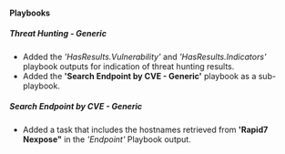 
#### Playbooks
##### Threat Hunting - Generic
- Added the *'HasResults.Vulnerability'* and *'HasResults.Indicators'* playbook outputs for indication of threat hunting results.
- Added the **'Search Endpoint by CVE - Generic'** playbook as a sub-playbook.

##### Search Endpoint by CVE - Generic
- Added a task that includes the hostnames retrieved from **'Rapid7 Nexpose"**  in the *'Endpoint'* Playbook output. 
